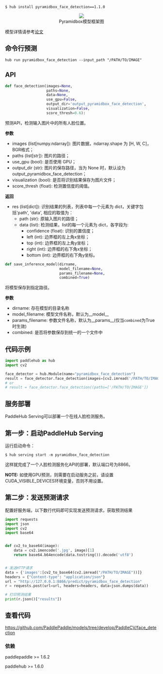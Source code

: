 ```shell
$ hub install pyramidbox_face_detection==1.1.0
```

<p align="center">
<img src="https://bj.bcebos.com/paddlehub/paddlehub-img/pyramidbox_face_detection_network.png" hspace='10'/> <br />
Pyramidbox模型框架图
</p>


模型详情请参考[论文](https://arxiv.org/pdf/1803.07737.pdf)

## 命令行预测

```
hub run pyramidbox_face_detection --input_path "/PATH/TO/IMAGE"
```

## API

```python
def face_detection(images=None,  
                   paths=None,  
                   data=None,
                   use_gpu=False,  
                   output_dir='output_pyramidbox_face_detection',  
                   visualization=False,  
                   score_thresh=0.6):  
```

预测API，检测输入图片中的所有人脸位置。

**参数**

* images (list\[numpy.ndarray\]): 图片数据，ndarray.shape 为 \[H, W, C\]，BGR格式；
* paths (list\[str\]): 图片的路径；
* use\_gpu (bool): 是否使用 GPU；
* output\_dir (str): 图片的保存路径，当为 None 时，默认设为 output\_pyramidbox\_face\_detection；
* visualization (bool): 是否将识别结果保存为图片文件；
* score\_thresh (float): 检测置信度的阈值。

**返回**

* res (list\[dict\]): 识别结果的列表，列表中每一个元素为 dict，关键字包括'path', 'data', 相应的取值为：
  * path (str): 原输入图片的路径；
  * data (list): 检测结果，list的每一个元素为 dict，各字段为:
      * confidence (float): 识别的置信度；
      * left (int): 边界框的左上角x坐标；
      * top (int): 边界框的左上角y坐标；
      * right (int): 边界框的右下角x坐标；
      * bottom (int): 边界框的右下角y坐标。

```python
def save_inference_model(dirname,
                         model_filename=None,
                         params_filename=None,
                         combined=True)
```

将模型保存到指定路径。

**参数**

* dirname: 存在模型的目录名称
* model\_filename: 模型文件名称，默认为\_\_model\_\_
* params\_filename: 参数文件名称，默认为\_\_params\_\_(仅当`combined`为True时生效)
* combined: 是否将参数保存到统一的一个文件中

## 代码示例

```python
import paddlehub as hub
import cv2

face_detector = hub.Module(name="pyramidbox_face_detection")
result = face_detector.face_detection(images=[cv2.imread('/PATH/TO/IMAGE')])
# or
# result = face_detector.face_detection((paths=['/PATH/TO/IMAGE'])
```

## 服务部署

PaddleHub Serving可以部署一个在线人脸检测服务。

## 第一步：启动PaddleHub Serving

运行启动命令：
```shell
$ hub serving start -m pyramidbox_face_detection
```

这样就完成了一个人脸检测服务化API的部署，默认端口号为8866。

**NOTE:** 如使用GPU预测，则需要在启动服务之前，请设置CUDA\_VISIBLE\_DEVICES环境变量，否则不用设置。

## 第二步：发送预测请求

配置好服务端，以下数行代码即可实现发送预测请求，获取预测结果

```python
import requests
import json
import cv2
import base64


def cv2_to_base64(image):
    data = cv2.imencode('.jpg', image)[1]
    return base64.b64encode(data.tostring()).decode('utf8')


# 发送HTTP请求
data = {'images':[cv2_to_base64(cv2.imread("/PATH/TO/IMAGE"))]}
headers = {"Content-type": "application/json"}
url = "http://127.0.0.1:8866/predict/pyramidbox_face_detection"
r = requests.post(url=url, headers=headers, data=json.dumps(data))

# 打印预测结果
print(r.json()["results"])
```

##   查看代码

https://github.com/PaddlePaddle/models/tree/develop/PaddleCV/face_detection

### 依赖

paddlepaddle >= 1.6.2

paddlehub >= 1.6.0
